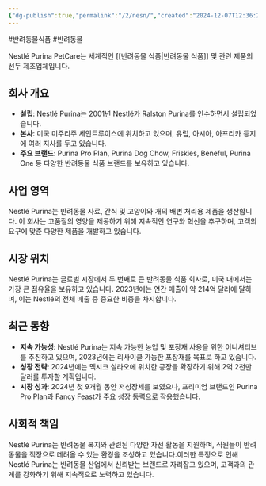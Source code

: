 ```yaml
---
{"dg-publish":true,"permalink":"/2/nesn/","created":"2024-12-07T12:36:25.370+09:00","updated":"2025-06-03T20:06:00.340+09:00"}
---
```


#반려동물식품 #반려동물 

Nestlé Purina PetCare는 세계적인 [[반려동물 식품\|반려동물 식품]] 및 관련 제품의 선두 제조업체입니다.

## 회사 개요

- **설립**: Nestlé Purina는 2001년 Nestlé가 Ralston Purina를 인수하면서 설립되었습니다.
- **본사**: 미국 미주리주 세인트루이스에 위치하고 있으며, 유럽, 아시아, 아프리카 등지에 여러 지사를 두고 있습니다.
- **주요 브랜드**: Purina Pro Plan, Purina Dog Chow, Friskies, Beneful, Purina One 등 다양한 반려동물 식품 브랜드를 보유하고 있습니다.

## 사업 영역

Nestlé Purina는 반려동물 사료, 간식 및 고양이와 개의 배변 처리용 제품을 생산합니다. 이 회사는 고품질의 영양을 제공하기 위해 지속적인 연구와 혁신을 추구하며, 고객의 요구에 맞춘 다양한 제품을 개발하고 있습니다.

## 시장 위치

Nestlé Purina는 글로벌 시장에서 두 번째로 큰 반려동물 식품 회사로, 미국 내에서는 가장 큰 점유율을 보유하고 있습니다. 2023년에는 연간 매출이 약 214억 달러에 달하며, 이는 Nestlé의 전체 매출 중 중요한 비중을 차지합니다.

## 최근 동향

- **지속 가능성**: Nestlé Purina는 지속 가능한 농업 및 포장재 사용을 위한 이니셔티브를 추진하고 있으며, 2023년에는 리사이클 가능한 포장재를 목표로 하고 있습니다.
- **성장 전략**: 2024년에는 멕시코 실라오에 위치한 공장을 확장하기 위해 2억 2천만 달러를 투자할 계획입니다.
- **시장 성과**: 2024년 첫 9개월 동안 저성장세를 보였으나, 프리미엄 브랜드인 Purina Pro Plan과 Fancy Feast가 주요 성장 동력으로 작용했습니다.

## 사회적 책임

Nestlé Purina는 반려동물 복지와 관련된 다양한 자선 활동을 지원하며, 직원들이 반려동물을 직장으로 데려올 수 있는 환경을 조성하고 있습니다.이러한 특징으로 인해 Nestlé Purina는 반려동물 산업에서 신뢰받는 브랜드로 자리잡고 있으며, 고객과의 관계를 강화하기 위해 지속적으로 노력하고 있습니다.
